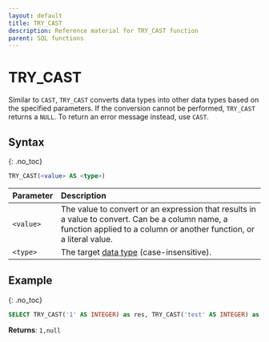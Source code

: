 ```yaml
---
layout: default
title: TRY_CAST
description: Reference material for TRY_CAST function
parent: SQL functions
---
```


# TRY_CAST

Similar to `CAST`, `TRY_CAST` converts data types into other data types based on the specified parameters. If the conversion cannot be performed, `TRY_CAST` returns a `NULL`. To return an error message instead, use `CAST`.

## Syntax
{: .no_toc}

```sql
TRY_CAST(<value> AS <type>)
```

| Parameter | Description                                                                                                                                                                |
| :--------- | :-------------------------------------------------------------------------------------------------------------------------------------------------------------------------- |
| `<value>` | The value to convert or an expression that results in a value to convert. Can be a column name,  a function applied to a column or another function, or a literal value. |
| `<type>`  | The target [data type](../../general-reference/data-types.md) (case-insensitive).                                                                                          |

## Example
{: .no_toc}

```sql
SELECT TRY_CAST('1' AS INTEGER) as res, TRY_CAST('test' AS INTEGER) as res1;
```

**Returns**: `1,null`
